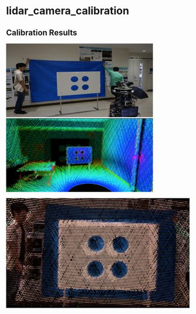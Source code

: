 # lidar_camera_calibration

## Calibration Results
<img src="https://github.com/Sadaku1993/calibration/blob/master/env.png"   width="400" height="200"> <img src="https://github.com/Sadaku1993/calibration/blob/master/raw.png"   width="400" height="200"> 

<img src="https://github.com/Sadaku1993/calibration/blob/master/cloud.png" width="500">
